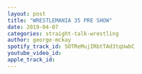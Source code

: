 ```yaml
---
layout: post
title: "WRESTLEMANIA 35 PRE SHOW"
date: 2019-04-07
categories: straight-talk-wrestling
author: george-mckay
spotify_track_id: 5OTReMujIRbtTAd3tqUwbC
youtube_video_id: 
apple_track_id: 
---
```

